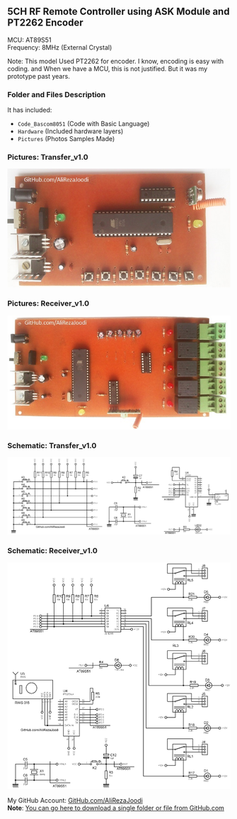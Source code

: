 ## 5CH RF Remote Controller using ASK Module and PT2262 Encoder   
MCU:		AT89S51    
Frequency:     	8MHz (External Crystal)    

Note: This model Used PT2262 for encoder. I know, encoding is easy with coding. and When we have a MCU, this is not justified. But it was my prototype past years. 

### Folder and Files Description
It has included:
- `Code_Bascom8051` (Code with Basic Language)
- `Hardware` (Included hardware layers)
- `Pictures` (Photos Samples Made)

### Pictures: Transfer_v1.0
![](Pictures/Transfer_v1.0.jpg)

### Pictures: Receiver_v1.0
![](Pictures/Receiver_v1.0.jpg)

### Schematic: Transfer_v1.0
![](Hardware/Transfer_v1.0.png)

### Schematic: Receiver_v1.0
![](Hardware/Receiver_v1.0.png)

My GitHub Account: [GitHub.com/AliRezaJoodi](https://github.com/AliRezaJoodi)  
**Note**: [You can go here to download a single folder or file from GitHub.com](https://minhaskamal.github.io/DownGit/#/home)
